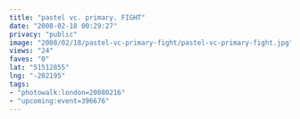```yaml
---
title: "pastel vc. primary. FIGHT"
date: "2008-02-18 00:29:27"
privacy: "public"
image: "2008/02/18/pastel-vc-primary-fight/pastel-vc-primary-fight.jpg"
views: "24"
faves: "0"
lat: "51512855"
lng: "-202195"
tags:
- "photowalk:london=20080216"
- "upcoming:event=396676"
---
```


